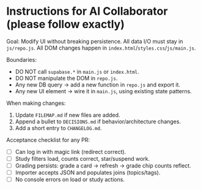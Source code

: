 # Instructions for AI Collaborator (please follow exactly)

Goal: Modify UI without breaking persistence. All data I/O must stay in `js/repo.js`. All DOM changes happen in `index.html`/`styles.css`/`js/main.js`.

Boundaries:
- DO NOT call `supabase.*` in `main.js` or `index.html`.
- DO NOT manipulate the DOM in `repo.js`.
- Any new DB query → add a new function in `repo.js` and export it.
- Any new UI element → wire it in `main.js`, using existing state patterns.

When making changes:
1) Update `FILEMAP.md` if new files are added.
2) Append a bullet to `DECISIONS.md` if behavior/architecture changes.
3) Add a short entry to `CHANGELOG.md`.

Acceptance checklist for any PR:
- [ ] Can log in with magic link (redirect correct).
- [ ] Study filters load, counts correct, star/suspend work.
- [ ] Grading persists: grade a card → refresh → grade chip counts reflect.
- [ ] Importer accepts JSON and populates joins (topics/tags).
- [ ] No console errors on load or study actions.
